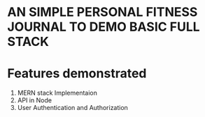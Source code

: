 # AN SIMPLE PERSONAL FITNESS JOURNAL TO DEMO BASIC FULL STACK

# Features demonstrated
1. MERN stack Implementaion
2. API in Node 
3. User Authentication and Authorization
